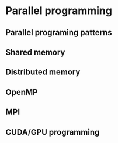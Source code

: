 # Parallel programming


## Parallel programing patterns


## Shared memory


## Distributed memory


## OpenMP

## MPI

## CUDA/GPU programming
